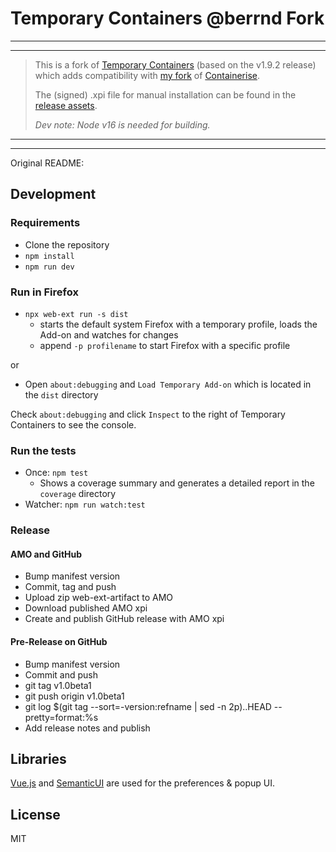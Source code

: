 # Temporary Containers @berrnd Fork

-----
-----
> This is a fork of [Temporary Containers](https://github.com/stoically/temporary-containers) (based on the v1.9.2 release) which adds compatibility with [my fork](https://github.com/berrnd/containerise) of [Containerise](https://github.com/kintesh/containerise).
>
> The (signed) .xpi file for manual installation can be found in the [release assets](https://github.com/berrnd/temporary-containers/releases/latest).
>
> _Dev note: Node v16 is needed for building._

-----
-----

Original README:

## Development

### Requirements

- Clone the repository
- `npm install`
- `npm run dev`

### Run in Firefox

- `npx web-ext run -s dist`
  - starts the default system Firefox with a temporary profile, loads the Add-on and watches for changes
  - append `-p profilename` to start Firefox with a specific profile

or

- Open `about:debugging` and `Load Temporary Add-on` which is located in the `dist` directory

Check `about:debugging` and click `Inspect` to the right of Temporary Containers to see the console.

### Run the tests

- Once: `npm test`
  - Shows a coverage summary and generates a detailed report in the `coverage` directory
- Watcher: `npm run watch:test`

### Release

#### AMO and GitHub

- Bump manifest version
- Commit, tag and push
- Upload zip web-ext-artifact to AMO
- Download published AMO xpi
- Create and publish GitHub release with AMO xpi

#### Pre-Release on GitHub

- Bump manifest version
- Commit and push
- git tag v1.0beta1
- git push origin v1.0beta1
- git log \$(git tag --sort=-version:refname | sed -n 2p)..HEAD --pretty=format:%s
- Add release notes and publish

## Libraries

[Vue.js](https://vuejs.org) and [SemanticUI](https://semantic-ui.com/) are used for the preferences & popup UI.

## License

MIT
